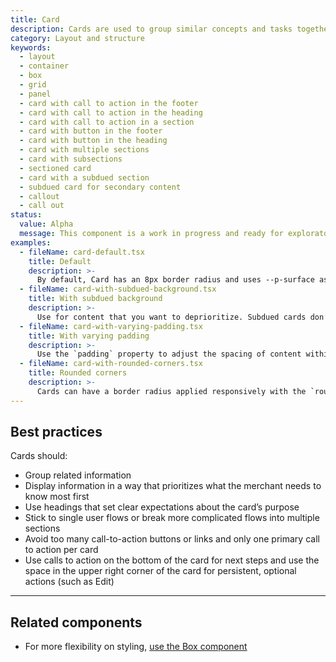 ```yaml
---
title: Card
description: Cards are used to group similar concepts and tasks together for merchants to scan, read, and get things done. It displays content in a familiar and recognizable style.
category: Layout and structure
keywords:
  - layout
  - container
  - box
  - grid
  - panel
  - card with call to action in the footer
  - card with call to action in the heading
  - card with call to action in a section
  - card with button in the footer
  - card with button in the heading
  - card with multiple sections
  - card with subsections
  - sectioned card
  - card with a subdued section
  - subdued card for secondary content
  - callout
  - call out
status:
  value: Alpha
  message: This component is a work in progress and ready for exploratory usage, with breaking changes expected in minor version updates. Please use with caution. Learn more about our [component lifecycles](/getting-started/components-lifecycle).
examples:
  - fileName: card-default.tsx
    title: Default
    description: >-
      By default, Card has an 8px border radius and uses --p-surface as the background and --p-shadow-card as the shadow. There is padding of `space-5` (20px) around children and `space-4` (16px) for small screens.
  - fileName: card-with-subdued-background.tsx
    title: With subdued background
    description: >-
      Use for content that you want to deprioritize. Subdued cards don’t stand out as much as cards with white backgrounds so don’t use them for information or actions that are critical to merchants.
  - fileName: card-with-varying-padding.tsx
    title: With varying padding
    description: >-
      Use the `padding` property to adjust the spacing of content within a card. The `padding` prop supports responsive spacing with the [Breakpoints tokens](https://polaris.shopify.com/tokens/breakpoints).
  - fileName: card-with-rounded-corners.tsx
    title: Rounded corners
    description: >-
      Cards can have a border radius applied responsively with the `roundedAbove` prop.
---
```


## Best practices

Cards should:

- Group related information
- Display information in a way that prioritizes what the merchant needs to know most first
- Use headings that set clear expectations about the card’s purpose
- Stick to single user flows or break more complicated flows into multiple sections
- Avoid too many call-to-action buttons or links and only one primary call to action per card
- Use calls to action on the bottom of the card for next steps and use the space in the upper right corner of the card for persistent, optional actions (such as Edit)

---

## Related components

- For more flexibility on styling, [use the Box component](https://polaris.shopify.com/components/layout-and-structure/box)
